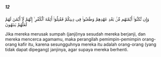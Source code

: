 ##### 12

<span class="ayah">وَإِن نَّكَثُوٓا۟ أَيْمَٰنَهُم مِّنۢ بَعْدِ عَهْدِهِمْ وَطَعَنُوا۟ فِى دِينِكُمْ فَقَٰتِلُوٓا۟ أَئِمَّةَ ٱلْكُفْرِ ۙ إِنَّهُمْ لَآ أَيْمَٰنَ لَهُمْ لَعَلَّهُمْ يَنتَهُونَ</span>

<span class="ayah_translation">Jika mereka merusak sumpah (janji)nya sesudah mereka berjanji, dan mereka mencerca agamamu, maka perangilah pemimpin-pemimpin orang-orang kafir itu, karena sesungguhnya mereka itu adalah orang-orang (yang tidak dapat dipegang) janjinya, agar supaya mereka berhenti.</span>
